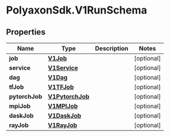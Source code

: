 # PolyaxonSdk.V1RunSchema

## Properties

Name | Type | Description | Notes
------------ | ------------- | ------------- | -------------
**job** | [**V1Job**](V1Job.md) |  | [optional] 
**service** | [**V1Service**](V1Service.md) |  | [optional] 
**dag** | [**V1Dag**](V1Dag.md) |  | [optional] 
**tfJob** | [**V1TFJob**](V1TFJob.md) |  | [optional] 
**pytorchJob** | [**V1PytorchJob**](V1PytorchJob.md) |  | [optional] 
**mpiJob** | [**V1MPIJob**](V1MPIJob.md) |  | [optional] 
**daskJob** | [**V1DaskJob**](V1DaskJob.md) |  | [optional] 
**rayJob** | [**V1RayJob**](V1RayJob.md) |  | [optional] 



